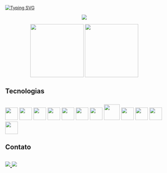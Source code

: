 [![Typing SVG](https://readme-typing-svg.herokuapp.com?font=Fira&color=%2316A4FF&lines=%3C+Ola%2C+Eu+sou+o+Thiago+Frozzi+%F0%9F%91%8B+%2F%3E)](https://git.io/typing-svg)


<p align="center">
  <img src="https://media.giphy.com/media/xdHXIrM5Uz1UA/giphy.gif?cid=790b761170ed85e62f651ad1f7da127bcf3539d89086f4da&rid=giphy.gif&ct=g">
</p>

<div  align="center">
 <img height="170em" src="https://github-readme-stats.vercel.app/api?username=thiagox10&theme=tokyonight&show_icons=true)">
 <img height="170em" src="https://github-readme-stats.vercel.app/api/top-langs/?username=thiagox10&theme=tokyonight&layout=compact">
</div>

<h2>Tecnologias<h2/>
<div style="display: inline_block">
  <img width="40" src="https://cdn.jsdelivr.net/gh/devicons/devicon/icons/html5/html5-original.svg" />
  <img width="40" src="https://cdn.jsdelivr.net/gh/devicons/devicon/icons/css3/css3-original.svg" />
  <img width="40" src="https://cdn.jsdelivr.net/gh/devicons/devicon/icons/javascript/javascript-original.svg" />
  <img width="40" src="https://cdn.jsdelivr.net/gh/devicons/devicon/icons/react/react-original.svg" />
  <img width="40" src="https://cdn.jsdelivr.net/gh/devicons/devicon/icons/redux/redux-original.svg" />
  <img width="40" src="https://cdn.jsdelivr.net/gh/devicons/devicon/icons/jest/jest-plain.svg" />
  <img width="40" src="https://cdn.jsdelivr.net/gh/devicons/devicon/icons/docker/docker-plain-wordmark.svg" />
  <img width="50" src="https://cdn.jsdelivr.net/gh/devicons/devicon/icons/mysql/mysql-original-wordmark.svg" />
  <img width="40" src="https://cdn.jsdelivr.net/gh/devicons/devicon/icons/bootstrap/bootstrap-plain.svg" />
  <img width="40" src="https://cdn.jsdelivr.net/gh/devicons/devicon/icons/nodejs/nodejs-original.svg" />
  <img width="40" src="https://cdn.jsdelivr.net/gh/devicons/devicon/icons/typescript/typescript-original.svg" />
  <img width="40" src="https://cdn.jsdelivr.net/gh/devicons/devicon/icons/express/express-original.svg" />
  

</div>

<h2>Contato<h2/>
<a href='https://www.linkedin.com/in/thiagofrozzi/' target='_blanck'><img src="https://img.shields.io/badge/LinkedIn-0077B5?style=for-the-badge&logo=linkedin&logoColor=white" />
 <a href='mailto:thiagofrozzi@gmail.com?subject=CONTATO_GITHUB' target='_blanck'><img src="https://img.shields.io/badge/Gmail-D14836?style=for-the-badge&logo=gmail&logoColor=white" />
 
   
  

